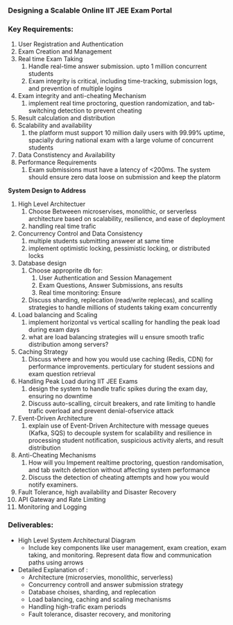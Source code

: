 ### Designing a Scalable Online IIT JEE Exam Portal

### **Key Requirements:**

1. User Registration and Authentication
2. Exam Creation and Management
3. Real time Exam Taking
   1. Handle real-time answer submission. upto 1 million concurrent students
   2. Exam integrity is critical, including time-tracking, submission logs, and prevention of multiple logins
4. Exam integrity and anti-cheating Mechanism
   1. implement real time proctoring, question randomization, and tab-switching detection to prevent cheating
5. Result calculation and distribution
6. Scalability and availability
   1. the platform must support 10 million daily users with 99.99% uptime, spacially during national exam with a large volume of concurrent students
7. Data Constistency and Availability
8. Performance Requirements
   1. Exam submissions must have a latency of <200ms. The system should ensure zero data loose on submission and keep the platorm

**System Design to Address**

1. High Level Architectuer
   1. Choose Betweeen microservises, monolithic, or serverless architecture based on scalability, resilience, and ease of deployment
   2. handling real time trafic
2. Concurrency Control and Data Consistency
   1. multiple students submitting answeer at same time
   2. implement optimistic locking, pessimistic locking, or distributed locks
3. Database design
   1. Choose approprite db for:
      1. User Authentication and Session Management
      2. Exam Questions, Answer Submissions, ans results
      3. Real time monitoring: Ensure
   2. Discuss sharding, replecation (read/write replecas), and scalling strategies to handle millions of students taking exam concurrently
4. Load balancing and Scaling
   1. implement horizontal vs vertical scalling for handling the peak load during exam days
   2. what are load balancing strategies will u ensure smooth trafic distribution among servers?
5. Caching Strategy
   1. Discuss where and how you would use caching (Redis, CDN) for performance improvements. perticulary for student sessions and exam question retrieval
6. Handling Peak Load during IIT JEE Exams
   1. design the system to handle trafic spikes during the exam day, ensuring no downtime
   2. Discuss auto-scalling, circuit breakers, and rate limiting to handle trafic overload and prevent denial-ofservice attack
7. Event-Driven Architecture
   1. explain use of Event-Driven Architecture with message queues (Kafka, SQS) to decouple system for scalability and resilience in processing student notification, suspicious activity alerts, and result distribution
8. Anti-Cheating Mechanisms
   1. How will you Impement realtime proctoring, question randomisation, and tab switch detection without affecting system performance
   2. Discuss the detection of cheating attempts and how you would notify examiners.
9. Fault Tolerance, high availability and Disaster Recovery
10. API Gateway and Rate Limiting
11. Monitoring and Logging


### Deliverables:

* High Level System Architectural Diagram
  * Include key components like user management, exam creation, exam taking, and monitoring. Represent data flow and communication paths using arrows
* Detailed Explanation of :
  * Architecture (microservies, monolithic, serverless)
  * Concurrency controll and answer submission strategy
  * Database choises, sharding, and replecation
  * Load balancing, caching and scaling mechanisms
  * Handling high-trafic exam periods
  * Fault tolerance, disaster recovery, and monitoring
